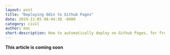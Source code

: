 ```yaml
---
layout: post
title: "Deploying Odin to Github Pages"
date: 2019-11-05 08:44:38 -0400
category: civil
author: mac
short-description: How to automatically deploy on Github Pages, for free!
---
```


**This article is coming soon**


